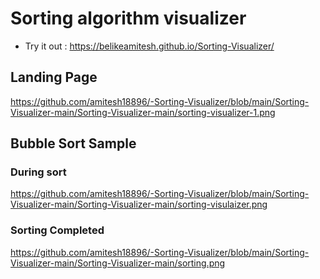 # Sorting algorithm visualizer
 - Try it out : https://belikeamitesh.github.io/Sorting-Visualizer/

## Landing Page
https://github.com/amitesh18896/-Sorting-Visualizer/blob/main/Sorting-Visualizer-main/Sorting-Visualizer-main/sorting-visualizer-1.png
## Bubble Sort Sample

### During sort
https://github.com/amitesh18896/-Sorting-Visualizer/blob/main/Sorting-Visualizer-main/Sorting-Visualizer-main/sorting-visulaizer.png

### Sorting Completed
https://github.com/amitesh18896/-Sorting-Visualizer/blob/main/Sorting-Visualizer-main/Sorting-Visualizer-main/sorting.png
